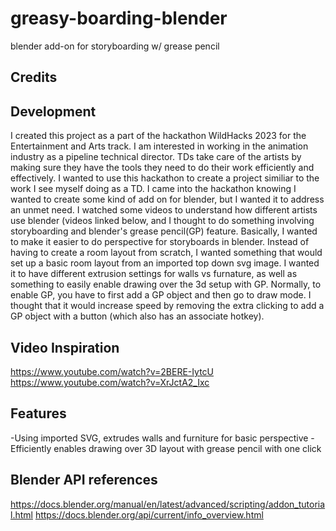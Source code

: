 # greasy-boarding-blender
blender add-on for storyboarding w/ grease pencil

## Credits


## Development

I created this project as a part of the hackathon WildHacks 2023 for the Entertainment and Arts track. I am interested in working in the animation industry as a pipeline technical director. 
TDs take care of the artists by making sure they have the tools they need to do their work efficiently and effectively.
I wanted to use this hackathon to create a project similiar to the work I see myself doing as a TD. I came into the hackathon knowing I wanted to create some kind of add on for blender, but I wanted it to address an unmet need. 
I watched some videos to understand how different artists use blender (videos linked below, and I thought to do something involving storyboarding and blender's grease pencil(GP) feature. 
Basically, I wanted to make it easier to do perspective for storyboards in blender. Instead of having to create a room layout from scratch, 
I wanted something that would set up a basic room layout from an imported top down svg image. I wanted it to have different extrusion settings for walls vs furnature, 
as well as something to easily enable drawing over the 3d setup with GP. Normally, to enable GP, you have to first add a GP object and then go to draw mode. 
I thought that it would increase speed by removing the extra clicking to add a GP object with a button (which also has an associate hotkey).

## Video Inspiration
https://www.youtube.com/watch?v=2BERE-IytcU
https://www.youtube.com/watch?v=XrJctA2_Ixc

## Features
-Using imported SVG, extrudes walls and furniture for basic perspective
-Efficiently enables drawing over 3D layout with grease pencil with one click


## Blender API references
https://docs.blender.org/manual/en/latest/advanced/scripting/addon_tutorial.html
https://docs.blender.org/api/current/info_overview.html
